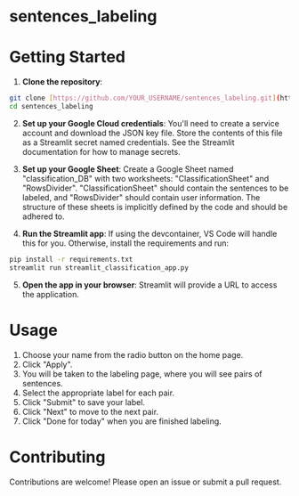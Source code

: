 # sentences_labeling

# Getting Started
1. **Clone the repository**:
  ```bash
  git clone [https://github.com/YOUR_USERNAME/sentences_labeling.git](https://www.google.com/search?q=https://github.com/YOUR_USERNAME/sentences_labeling.git)  # Replace with your repo URL
  cd sentences_labeling
  ```

2. **Set up your Google Cloud credentials**:  You'll need to create a service account and download the JSON key file.  Store the contents of this file as a Streamlit secret named credentials.  See the Streamlit documentation for how to manage secrets.

  
3. **Set up your Google Sheet**: Create a Google Sheet named "classification_DB" with two worksheets: "ClassificationSheet" and "RowsDivider".  "ClassificationSheet" should contain the sentences to be labeled, and "RowsDivider" should contain user information. The structure of these sheets is implicitly defined by the code and should be adhered to.

4. **Run the Streamlit app**:
If using the devcontainer, VS Code will handle this for you. Otherwise, install the requirements and run:
  ```bash
  pip install -r requirements.txt
  streamlit run streamlit_classification_app.py
  ```
5. **Open the app in your browser**: Streamlit will provide a URL to access the application.


# Usage
1. Choose your name from the radio button on the home page.
2. Click "Apply".
3. You will be taken to the labeling page, where you will see pairs of sentences.
4. Select the appropriate label for each pair.
5. Click "Submit" to save your label.
6. Click "Next" to move to the next pair.
7. Click "Done for today" when you are finished labeling.

# Contributing
Contributions are welcome!  Please open an issue or submit a pull request.

